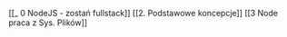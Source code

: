 
[[_ 0 NodeJS - zostań fullstack]]
[[2. Podstawowe koncepcje]]
[[3 Node praca z Sys. Plików]]








